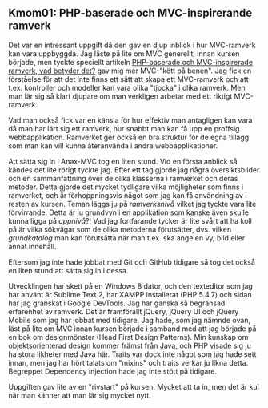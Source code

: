Kmom01: PHP-baserade och MVC-inspirerande ramverk
-------------------------------------------------
Det var en intressant uppgift då den gav en djup inblick i hur MVC-ramverk kan vara uppbyggda. Jag läste på lite om MVC generellt, innan kursen började, men tyckte speciellt artikeln [PHP-baserade och MVC-inspirerade ramverk, vad betyder det?](http://dbwebb.se/kunskap/php-baserade-och-mvc-inspirerade-ramverk-vad-betyder-det) gav mig mer MVC-"kött på benen". Jag fick en förståelse för att det inte finns ett sätt att skapa ett MVC-ramverk och att t.ex. kontroller och modeller kan vara olika "tjocka" i olika ramverk. Men man lär sig så klart djupare om man verkligen arbetar med ett riktigt MVC-ramverk.

Vad man också fick var en känsla för hur effektiv man antagligen kan vara då man har lärt sig ett ramverk, hur snabbt man kan få upp en proffsig webbapplikation. Ramverket ger också en bra struktur för de egna tillägg som man kan vill kunna återanvända i andra webbapplikationer.

Att sätta sig in i Anax-MVC tog en liten stund. Vid en första anblick så kändes det lite rörigt tyckte jag. Efter ett tag gjorde jag några översiktsbilder och en sammanfattning över de olika klasserna i ramverket och deras metoder. Detta gjorde det mycket tydligare vilka möjligheter som finns i ramverket, och är förhoppningsvis något som jag kan få användning av i resten av kursen. Teman läggs ju på *ramverksnivå* vilket jag tyckte vara lite förvirrande. Detta är ju grundvyn i en applikation som kanske även skulle kunna ligga på *appnivå*?! Vad jag fortfarande tycker är lite svårt att ha koll på är vilka sökvägar som de olika metoderna förutsätter, dvs. vilken *grundkatalog* man kan förutsätta när man t.ex. ska ange en vy, bild eller annat innehåll.

Eftersom jag inte hade jobbat med Git och GitHub tidigare så tog det också en liten stund att sätta sig in i dessa.

Utvecklingen har skett på en Windows 8 dator, och den texteditor som jag har använt är Sublime Text 2, har XAMPP installerat (PHP 5.4.7) och sidan har jag granskat i Google DevTools. Jag har ganska så begränsad erfarenhet av ramverk. Det är framförallt jQuery, jQuery UI och jQuery Mobile som jag har jobbat med tidigare. Jag hade, som jag nämnde ovan, läst på lite om MVC innan kursen började i samband med att jag började på en bok om designmönster (Head First Design Patterns). Min kunskap om objektsorienterad design kommer främst från Java, och PHP visade sig ju ha stora likheter med Java här. Traits var dock inte något som jag hade sett innan, men jag har hört talats om "mixins" och traits verkar ju likna detta. Begreppet Dependency injection hade jag inte stött på tidigare.

Uppgiften gav lite av en "rivstart" på kursen. Mycket att ta in, men det är kul när man känner att man lär sig mycket nytt.